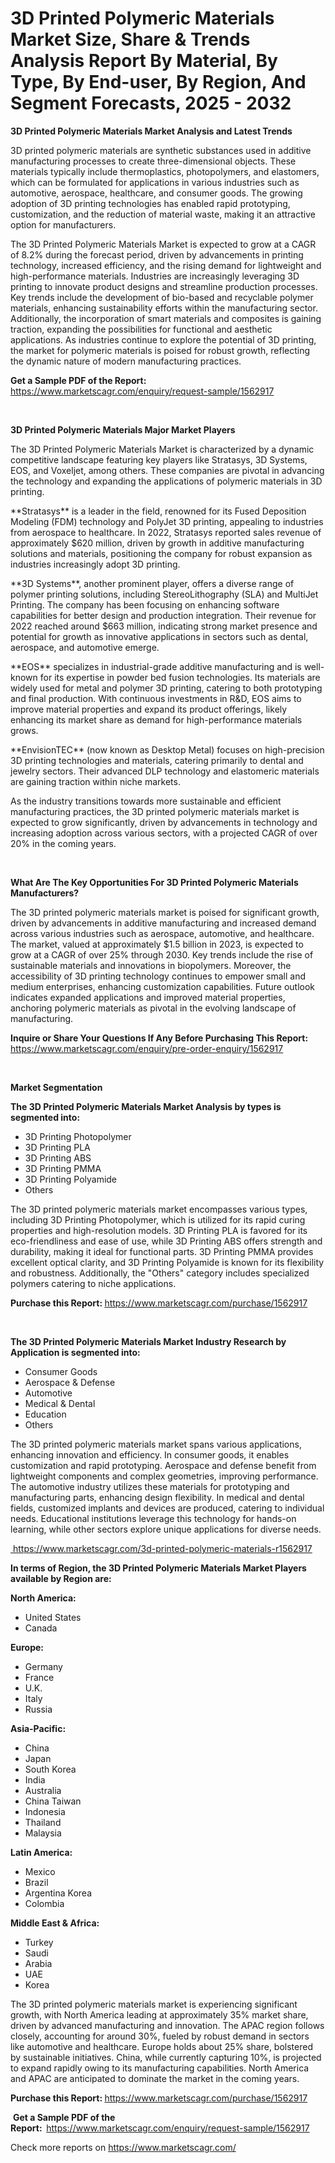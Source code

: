 <p><h1>3D Printed Polymeric Materials Market Size, Share & Trends Analysis Report By Material, By Type, By End-user, By Region, And Segment Forecasts, 2025 - 2032</h1></p><p><strong>3D Printed Polymeric Materials Market Analysis and Latest Trends</strong></p>
<p><p>3D printed polymeric materials are synthetic substances used in additive manufacturing processes to create three-dimensional objects. These materials typically include thermoplastics, photopolymers, and elastomers, which can be formulated for applications in various industries such as automotive, aerospace, healthcare, and consumer goods. The growing adoption of 3D printing technologies has enabled rapid prototyping, customization, and the reduction of material waste, making it an attractive option for manufacturers.</p><p>The 3D Printed Polymeric Materials Market is expected to grow at a CAGR of 8.2% during the forecast period, driven by advancements in printing technology, increased efficiency, and the rising demand for lightweight and high-performance materials. Industries are increasingly leveraging 3D printing to innovate product designs and streamline production processes. Key trends include the development of bio-based and recyclable polymer materials, enhancing sustainability efforts within the manufacturing sector. Additionally, the incorporation of smart materials and composites is gaining traction, expanding the possibilities for functional and aesthetic applications. As industries continue to explore the potential of 3D printing, the market for polymeric materials is poised for robust growth, reflecting the dynamic nature of modern manufacturing practices.</p></p>
<p><strong>Get a Sample PDF of the Report:&nbsp;</strong> <a href="https://www.marketscagr.com/enquiry/request-sample/1562917?utm_campaign=3578&utm_medium=2&utm_source=Github&utm_content=ia&utm_term=02042025&utm_id=3d-printed-polymeric-materials">https://www.marketscagr.com/enquiry/request-sample/1562917</a></p>
<p>&nbsp;</p>
<p><strong>3D Printed Polymeric Materials Major Market Players</strong></p>
<p><p>The 3D Printed Polymeric Materials Market is characterized by a dynamic competitive landscape featuring key players like Stratasys, 3D Systems, EOS, and Voxeljet, among others. These companies are pivotal in advancing the technology and expanding the applications of polymeric materials in 3D printing.</p><p>**Stratasys** is a leader in the field, renowned for its Fused Deposition Modeling (FDM) technology and PolyJet 3D printing, appealing to industries from aerospace to healthcare. In 2022, Stratasys reported sales revenue of approximately $620 million, driven by growth in additive manufacturing solutions and materials, positioning the company for robust expansion as industries increasingly adopt 3D printing.</p><p>**3D Systems**, another prominent player, offers a diverse range of polymer printing solutions, including StereoLithography (SLA) and MultiJet Printing. The company has been focusing on enhancing software capabilities for better design and production integration. Their revenue for 2022 reached around $663 million, indicating strong market presence and potential for growth as innovative applications in sectors such as dental, aerospace, and automotive emerge.</p><p>**EOS** specializes in industrial-grade additive manufacturing and is well-known for its expertise in powder bed fusion technologies. Its materials are widely used for metal and polymer 3D printing, catering to both prototyping and final production. With continuous investments in R&D, EOS aims to improve material properties and expand its product offerings, likely enhancing its market share as demand for high-performance materials grows.</p><p>**EnvisionTEC** (now known as Desktop Metal) focuses on high-precision 3D printing technologies and materials, catering primarily to dental and jewelry sectors. Their advanced DLP technology and elastomeric materials are gaining traction within niche markets.</p><p>As the industry transitions towards more sustainable and efficient manufacturing practices, the 3D printed polymeric materials market is expected to grow significantly, driven by advancements in technology and increasing adoption across various sectors, with a projected CAGR of over 20% in the coming years.</p></p>
<p>&nbsp;</p>
<p><strong>What Are The Key Opportunities For 3D Printed Polymeric Materials Manufacturers?</strong></p>
<p><p>The 3D printed polymeric materials market is poised for significant growth, driven by advancements in additive manufacturing and increased demand across various industries such as aerospace, automotive, and healthcare. The market, valued at approximately $1.5 billion in 2023, is expected to grow at a CAGR of over 25% through 2030. Key trends include the rise of sustainable materials and innovations in biopolymers. Moreover, the accessibility of 3D printing technology continues to empower small and medium enterprises, enhancing customization capabilities. Future outlook indicates expanded applications and improved material properties, anchoring polymeric materials as pivotal in the evolving landscape of manufacturing.</p></p>
<p><strong>Inquire or Share Your Questions If Any Before Purchasing This Report:</strong> <a href="https://www.marketscagr.com/enquiry/pre-order-enquiry/1562917?utm_campaign=3578&utm_medium=2&utm_source=Github&utm_content=ia&utm_term=02042025&utm_id=3d-printed-polymeric-materials">https://www.marketscagr.com/enquiry/pre-order-enquiry/1562917</a></p>
<p>&nbsp;</p>
<p><strong>Market Segmentation</strong></p>
<p><strong>The 3D Printed Polymeric Materials Market Analysis by types is segmented into:</strong></p>
<p><ul><li>3D Printing Photopolymer</li><li>3D Printing PLA</li><li>3D Printing ABS</li><li>3D Printing PMMA</li><li>3D Printing Polyamide</li><li>Others</li></ul></p>
<p><p>The 3D printed polymeric materials market encompasses various types, including 3D Printing Photopolymer, which is utilized for its rapid curing properties and high-resolution models. 3D Printing PLA is favored for its eco-friendliness and ease of use, while 3D Printing ABS offers strength and durability, making it ideal for functional parts. 3D Printing PMMA provides excellent optical clarity, and 3D Printing Polyamide is known for its flexibility and robustness. Additionally, the "Others" category includes specialized polymers catering to niche applications.</p></p>
<p><strong>Purchase this Report:&nbsp;</strong><a href="https://www.marketscagr.com/purchase/1562917?utm_campaign=3578&utm_medium=2&utm_source=Github&utm_content=ia&utm_term=02042025&utm_id=3d-printed-polymeric-materials">https://www.marketscagr.com/purchase/1562917</a></p>
<p>&nbsp;</p>
<p><strong>The 3D Printed Polymeric Materials Market Industry Research by Application is segmented into:</strong></p>
<p><ul><li>Consumer Goods</li><li>Aerospace & Defense</li><li>Automotive</li><li>Medical & Dental</li><li>Education</li><li>Others</li></ul></p>
<p><p>The 3D printed polymeric materials market spans various applications, enhancing innovation and efficiency. In consumer goods, it enables customization and rapid prototyping. Aerospace and defense benefit from lightweight components and complex geometries, improving performance. The automotive industry utilizes these materials for prototyping and manufacturing parts, enhancing design flexibility. In medical and dental fields, customized implants and devices are produced, catering to individual needs. Educational institutions leverage this technology for hands-on learning, while other sectors explore unique applications for diverse needs.</p></p>
<p><a href="https://www.marketscagr.com/3d-printed-polymeric-materials-r1562917?utm_campaign=3578&utm_medium=2&utm_source=Github&utm_content=ia&utm_term=02042025&utm_id=3d-printed-polymeric-materials">&nbsp;https://www.marketscagr.com/3d-printed-polymeric-materials-r1562917</a></p>
<p><strong>In terms of Region, the 3D Printed Polymeric Materials Market Players available by Region are:</strong></p>
<p>
    <p> <strong> North America: </strong>
        <ul>
            <li>United States</li>
            <li>Canada</li>
        </ul>
        </p> 
    <p> <strong> Europe: </strong>
        <ul>
            <li>Germany</li>
            <li>France</li>
            <li>U.K.</li>
            <li>Italy</li>
            <li>Russia</li>
        </ul>
        </p> 
    <p> <strong> Asia-Pacific: </strong>
        <ul>
            <li>China</li>
            <li>Japan</li>
            <li>South Korea</li>
            <li>India</li>
            <li>Australia</li>
            <li>China Taiwan</li>
            <li>Indonesia</li>
            <li>Thailand</li>
            <li>Malaysia</li>
        </ul>
        </p> 
    <p> <strong> Latin America: </strong>
        <ul>
            <li>Mexico</li>
            <li>Brazil</li>
            <li>Argentina Korea</li>
            <li>Colombia</li>
        </ul>
        </p> 
    <p> <strong> Middle East & Africa: </strong>
        <ul>
            <li>Turkey</li>
            <li>Saudi</li>
            <li>Arabia</li>
            <li>UAE</li>
            <li>Korea</li>
        </ul>
    </p>
    </p>
<p><p>The 3D printed polymeric materials market is experiencing significant growth, with North America leading at approximately 35% market share, driven by advanced manufacturing and innovation. The APAC region follows closely, accounting for around 30%, fueled by robust demand in sectors like automotive and healthcare. Europe holds about 25% share, bolstered by sustainable initiatives. China, while currently capturing 10%, is projected to expand rapidly owing to its manufacturing capabilities. North America and APAC are anticipated to dominate the market in the coming years.</p></p>
<p><strong>Purchase this Report: </strong><a href="https://www.marketscagr.com/purchase/1562917?utm_campaign=3578&utm_medium=2&utm_source=Github&utm_content=ia&utm_term=02042025&utm_id=3d-printed-polymeric-materials">https://www.marketscagr.com/purchase/1562917</a></p>
<p>&nbsp;<strong>Get a Sample PDF of the Report:&nbsp;&nbsp;</strong><a href="https://www.marketscagr.com/enquiry/request-sample/1562917?utm_campaign=3578&utm_medium=2&utm_source=Github&utm_content=ia&utm_term=02042025&utm_id=3d-printed-polymeric-materials">https://www.marketscagr.com/enquiry/request-sample/1562917</a></p>
<p><strong></strong></p>
<p>Check more reports on <a href="https://www.marketscagr.com/?utm_campaign=3578&utm_medium=2&utm_source=Github&utm_content=ia&utm_term=02042025&utm_id=3d-printed-polymeric-materials">https://www.marketscagr.com/</a></p>